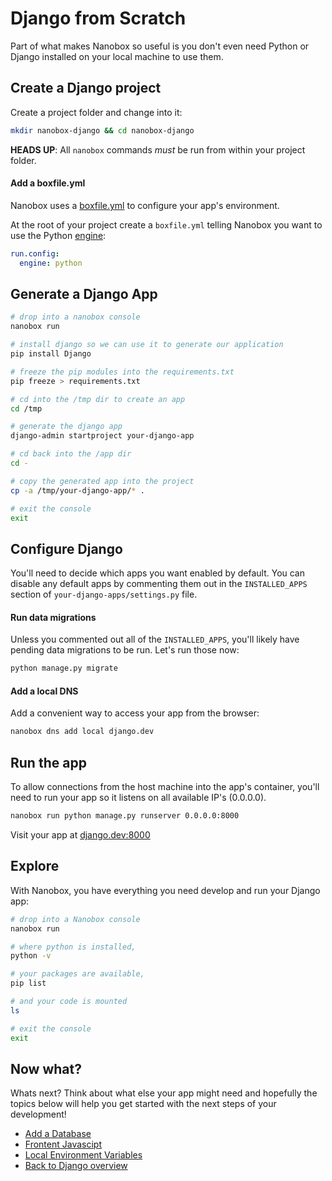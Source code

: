 # Django from Scratch
Part of what makes Nanobox so useful is you don't even need Python or Django installed on your local machine to use them.

## Create a Django project
Create a project folder and change into it:

```bash
mkdir nanobox-django && cd nanobox-django
```

**HEADS UP**: All `nanobox` commands *must* be run from within your project folder.

#### Add a boxfile.yml
Nanobox uses a <a href="https://docs.nanobox.io/boxfile/" target="\_blank">boxfile.yml</a> to configure your app's environment.

At the root of your project create a `boxfile.yml` telling Nanobox you want to use the Python <a href="https://docs.nanobox.io/engines/" target="\_blank">engine</a>:

```yaml
run.config:
  engine: python
```

## Generate a Django App

```bash
# drop into a nanobox console
nanobox run

# install django so we can use it to generate our application
pip install Django

# freeze the pip modules into the requirements.txt
pip freeze > requirements.txt

# cd into the /tmp dir to create an app
cd /tmp

# generate the django app
django-admin startproject your-django-app

# cd back into the /app dir
cd -

# copy the generated app into the project
cp -a /tmp/your-django-app/* .

# exit the console
exit
```

## Configure Django
You'll need to decide which apps you want enabled by default. You can disable any default apps by commenting them out in the `INSTALLED_APPS` section of `your-django-apps/settings.py` file.

#### Run data migrations
Unless you commented out all of the `INSTALLED_APPS`, you'll likely have pending data migrations to be run. Let's run those now:

```bash
python manage.py migrate
```

#### Add a local DNS
Add a convenient way to access your app from the browser:

```bash
nanobox dns add local django.dev
```

## Run the app
To allow connections from the host machine into the app's container, you'll need to run your app so it listens on all available IP's (0.0.0.0).

```bash
nanobox run python manage.py runserver 0.0.0.0:8000
```

Visit your app at <a href="http://django.dev:8000" target="\_blank">django.dev:8000</a>

## Explore
With Nanobox, you have everything you need develop and run your Django app:

```bash
# drop into a Nanobox console
nanobox run

# where python is installed,
python -v

# your packages are available,
pip list

# and your code is mounted
ls

# exit the console
exit
```

## Now what?
Whats next? Think about what else your app might need and hopefully the topics below will help you get started with the next steps of your development!

* [Add a Database](/python/django/add-a-database)
* [Frontent Javascipt](/python/django/frontend-javascript)
* [Local Environment Variables](/python/django/local-evars)
* [Back to Django overview](/python/django)
